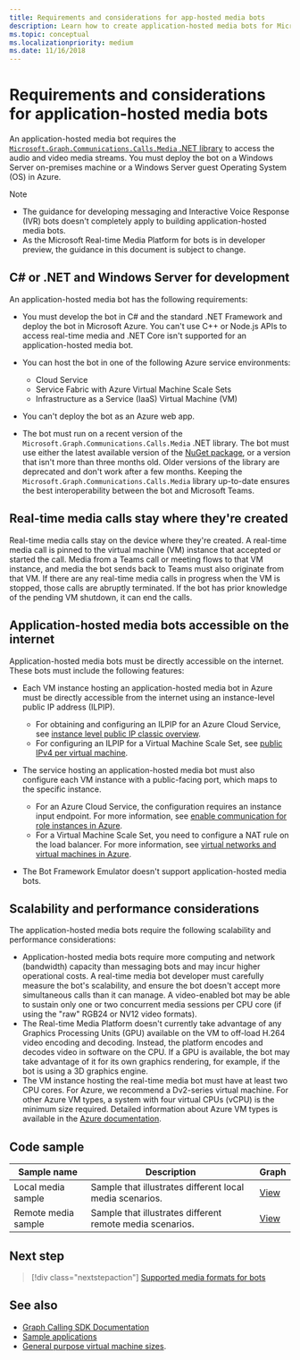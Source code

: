 ```yaml
---
title: Requirements and considerations for app-hosted media bots
description: Learn how to create application-hosted media bots for Microsoft Teams, scalability and performance. See samples for different remote and local media scenarios. 
ms.topic: conceptual
ms.localizationpriority: medium
ms.date: 11/16/2018
---
```


# Requirements and considerations for application-hosted media bots

An application-hosted media bot requires the [`Microsoft.Graph.Communications.Calls.Media` .NET library](https://www.nuget.org/packages/Microsoft.Graph.Communications.Calls.Media/) to access the audio and video media streams. You must deploy the bot on a Windows Server on-premises machine or a Windows Server guest Operating System (OS) in Azure.

> [!NOTE]
>
> * The guidance for developing messaging and Interactive Voice Response (IVR) bots doesn't completely apply to building application-hosted media bots.
> * As the Microsoft Real-time Media Platform for bots is in developer preview, the guidance in this document is subject to change.

## C# or .NET and Windows Server for development

An application-hosted media bot has the following requirements:

* You must develop the bot in C# and the standard .NET Framework and deploy the bot in Microsoft Azure. You can't use C++ or Node.js APIs to access real-time media and .NET Core isn't supported for an application-hosted media bot.

* You can host the bot in one of the following Azure service environments:
  * Cloud Service
  * Service Fabric with Azure Virtual Machine Scale Sets
  * Infrastructure as a Service (IaaS) Virtual Machine (VM)  
  
* You can't deploy the bot as an Azure web app.

* The bot must run on a recent version of the `Microsoft.Graph.Communications.Calls.Media` .NET library. The bot must use either the latest available version of the [NuGet package](https://www.nuget.org/packages/Microsoft.Graph.Communications.Calls.Media/), or a version that isn't more than three months old. Older versions of the library are deprecated and don't work after a few months. Keeping the `Microsoft.Graph.Communications.Calls.Media` library up-to-date ensures the best interoperability between the bot and Microsoft Teams.

## Real-time media calls stay where they're created

Real-time media calls stay on the device where they're created. A real-time media call is pinned to the virtual machine (VM) instance that accepted or started the call. Media from a Teams call or meeting flows to that VM instance, and media the bot sends back to Teams must also originate from that VM. If there are any real-time media calls in progress when the VM is stopped, those calls are abruptly terminated. If the bot has prior knowledge of the pending VM shutdown, it can end the calls.

## Application-hosted media bots accessible on the internet

Application-hosted media bots must be directly accessible on the internet. These bots must include the following features:

* Each VM instance hosting an application-hosted media bot in Azure must be directly accessible from the internet using an instance-level public IP address (ILPIP).
  * For obtaining and configuring an ILPIP for an Azure Cloud Service, see [instance level public IP classic overview](/azure/virtual-network/virtual-networks-instance-level-public-ip).
  * For configuring an ILPIP for a Virtual Machine Scale Set, see [public IPv4 per virtual machine](/azure/virtual-machine-scale-sets/virtual-machine-scale-sets-networking#public-ipv4-per-virtual-machine).

* The service hosting an application-hosted media bot must also configure each VM instance with a public-facing port, which maps to the specific instance.
  * For an Azure Cloud Service, the configuration requires an instance input endpoint. For more information, see [enable communication for role instances in Azure](/azure/cloud-services/cloud-services-enable-communication-role-instances).
  * For a Virtual Machine Scale Set, you need to configure a NAT rule on the load balancer. For more information, see [virtual networks and virtual machines in Azure](/azure/virtual-machines/windows/network-overview).

* The Bot Framework Emulator doesn't support application-hosted media bots.

## Scalability and performance considerations

The application-hosted media bots require the following scalability and performance considerations:

* Application-hosted media bots require more computing and network (bandwidth) capacity than messaging bots and may incur higher operational costs. A real-time media bot developer must carefully measure the bot's scalability, and ensure the bot doesn't accept more simultaneous calls than it can manage. A video-enabled bot may be able to sustain only one or two concurrent media sessions per CPU core (if using the "raw" RGB24 or NV12 video formats).
* The Real-time Media Platform doesn't currently take advantage of any Graphics Processing Units (GPU) available on the VM to off-load H.264 video encoding and decoding. Instead, the platform encodes and decodes video in software on the CPU. If a GPU is available, the bot may take advantage of it for its own graphics rendering, for example, if the bot is using a 3D graphics engine.
* The VM instance hosting the real-time media bot must have at least two CPU cores. For Azure, we recommend a Dv2-series virtual machine. For other Azure VM types, a system with four virtual CPUs (vCPU) is the minimum size required. Detailed information about Azure VM types is available in the [Azure documentation](/azure/virtual-machines/windows/sizes-general).

## Code sample

| **Sample name** | **Description** | **Graph** |
|------------|-------------|-----------|
| Local media sample | Sample that illustrates different local media scenarios. | [View](https://github.com/microsoftgraph/microsoft-graph-comms-samples/tree/master/Samples/V1.0Samples/LocalMediaSamples) |
| Remote media sample | Sample that illustrates different remote media scenarios. | [View](https://github.com/microsoftgraph/microsoft-graph-comms-samples/tree/master/Samples/V1.0Samples/RemoteMediaSamples) |

## Next step

> [!div class="nextstepaction"]
> [Supported media formats for bots](../../resources/media-formats.md)

## See also

* [Graph Calling SDK Documentation](https://microsoftgraph.github.io/microsoft-graph-comms-samples/docs/)
* [Sample applications](https://github.com/microsoftgraph/microsoft-graph-comms-samples/tree/master/Samples/V1.0Samples/LocalMediaSamples)
* [General purpose virtual machine sizes](/azure/virtual-machines/windows/sizes-general).
